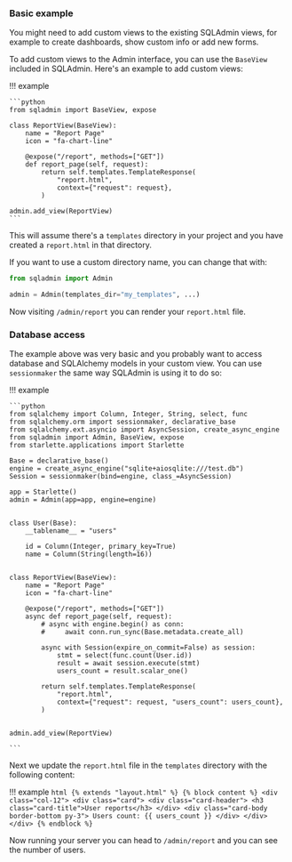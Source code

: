 ### Basic example

You might need to add custom views to the existing SQLAdmin views, for example to create dashboards, show custom info or add new forms.

To add custom views to the Admin interface, you can use the `BaseView` included in SQLAdmin. Here's an example to add custom views:

!!! example

    ```python
    from sqladmin import BaseView, expose

    class ReportView(BaseView):
        name = "Report Page"
        icon = "fa-chart-line"

        @expose("/report", methods=["GET"])
        def report_page(self, request):
            return self.templates.TemplateResponse(
                "report.html",
                context={"request": request},
            )

    admin.add_view(ReportView)
    ```

This will assume there's a `templates` directory in your project and you have created a `report.html` in that directory.

If you want to use a custom directory name, you can change that with:

```python
from sqladmin import Admin

admin = Admin(templates_dir="my_templates", ...)
```

Now visiting `/admin/report` you can render your `report.html` file.

### Database access

The example above was very basic and you probably want to access database and SQLAlchemy models in your custom view. You can use `sessionmaker` the same way SQLAdmin is using it to do so:

!!! example

    ```python
    from sqlalchemy import Column, Integer, String, select, func
    from sqlalchemy.orm import sessionmaker, declarative_base
    from sqlalchemy.ext.asyncio import AsyncSession, create_async_engine
    from sqladmin import Admin, BaseView, expose
    from starlette.applications import Starlette

    Base = declarative_base()
    engine = create_async_engine("sqlite+aiosqlite:///test.db")
    Session = sessionmaker(bind=engine, class_=AsyncSession)

    app = Starlette()
    admin = Admin(app=app, engine=engine)


    class User(Base):
        __tablename__ = "users"

        id = Column(Integer, primary_key=True)
        name = Column(String(length=16))


    class ReportView(BaseView):
        name = "Report Page"
        icon = "fa-chart-line"

        @expose("/report", methods=["GET"])
        async def report_page(self, request):
            # async with engine.begin() as conn:
            #     await conn.run_sync(Base.metadata.create_all)

            async with Session(expire_on_commit=False) as session:
                stmt = select(func.count(User.id))
                result = await session.execute(stmt)
                users_count = result.scalar_one()

            return self.templates.TemplateResponse(
                "report.html",
                context={"request": request, "users_count": users_count},
            )


    admin.add_view(ReportView)

    ```

Next we update the `report.html` file in the `templates` directory with the following content:

!!! example
    ```html
    {% extends "layout.html" %}
    {% block content %}
    <div class="col-12">
    <div class="card">
        <div class="card-header">
        <h3 class="card-title">User reports</h3>
        </div>
        <div class="card-body border-bottom py-3">
        Users count: {{ users_count }}
        </div>
    </div>
    </div>
    {% endblock %}
    ```

Now running your server you can head to `/admin/report` and you can see the number of users.
